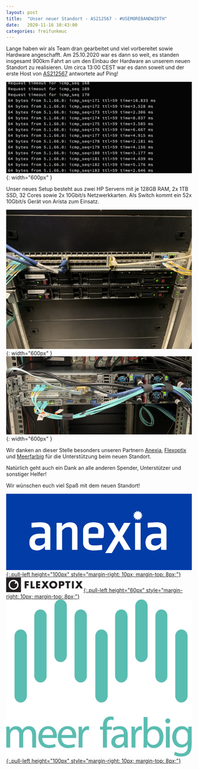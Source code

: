 ```yaml
---
layout: post
title:  "Unser neuer Standort - AS212567 - #USEMOREBANDWIDTH"
date:   2020-11-16 10:43:00
categories: freifunkmuc
---
```


Lange haben wir als Team dran gearbeitet und viel vorbereitet sowie Hardware angeschafft. Am 25.10.2020 war es dann so weit, es standen insgesamt 900km Fahrt an um den Einbau der Hardware an unserem neuen Standort zu realisieren. Um circa 13:00 CEST war es dann soweit und der erste Host von [AS212567](https://stat.ripe.net/AS212567) antwortete auf Ping!

![Ping as212567](/assets/rz/ping-as212567.jpeg){: width="600px" }

Unser neues Setup besteht aus zwei HP Servern mit je 128GB RAM, 2x 1TB SSD, 32 Cores sowie 2x 10Gbit/s Netzwerkkarten. Als Switch kommt ein 52x 10Gbit/s Gerät von Arista zum Einsatz.

![Vorne as212567](/assets/rz/vorne-as212567.jpg){: width="600px" }
![Hinten as212567](/assets/rz/hinten-as212567.jpg){: width="600px" }


Wir danken an dieser Stelle besonders unseren Partnern [Anexia](https://anexia.com), [Flexoptix](https://www.flexoptix.net/de/) und [Meerfarbig](https://meerfarbig.net) für die Unterstützung beim neuen Standort.

Natürlich geht auch ein Dank an alle anderen Spender, Unterstützer und sonstiger Helfer!

Wir wünschen euch viel Spaß mit dem neuen Standort!

[![Anexia](/assets/rz/anexia.jpg){:.pull-left height="100px" style="margin-right: 10px; margin-top: 8px;"}](https://anexia.com)
[![Flexoptix](/assets/rz/flexoptix.png){:.pull-left height="60px" style="margin-right: 10px; margin-top: 8px;"}](https://www.flexoptix.net/de/)
[![Meerfarbig](/assets/rz/meerfarbig.jpeg){:.pull-left height="100px" style="margin-right: 10px; margin-top: 8px;"}](https://meerfarbig.net)

<div style="clear: both;" ></div>
